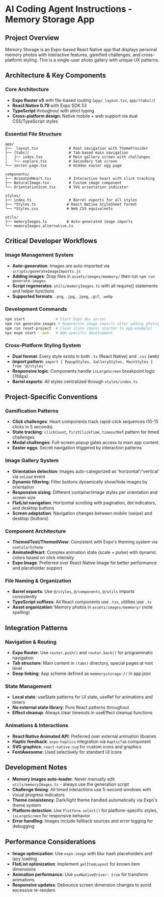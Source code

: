 # AI Coding Agent Instructions - Memory Storage App

## Project Overview

Memory Storage is an Expo-based React Native app that displays personal memory photos with interactive features, gamified challenges, and cross-platform styling. This is a single-user photo gallery with unique UX patterns.

## Architecture & Key Components

### Core Architecture

- **Expo Router v5** with file-based routing (`app/_layout.tsx`, `app/(tabs)/`)
- **React Native 0.79** with Expo SDK 53
- **TypeScript** throughout with strict typing
- **Cross-platform design**: Native mobile + web support via dual CSS/TypeScript styles

### Essential File Structure

```
app/
├── _layout.tsx              # Root navigation with ThemeProvider
├── (tabs)/                  # Tab-based main navigation
│   ├── index.tsx            # Main gallery screen with challenges
│   └── explore.tsx          # Secondary tab screen
└── secret-page.tsx          # Hidden easter egg page

components/
├── AnimatedHeart.tsx        # Interactive heart with click tracking
├── NaturalImage.tsx         # Custom image component
└── OrientationIcon.tsx      # SVG orientation indicator

styles/
├── index.ts                 # Barrel exports for all styles
├── *Styles.ts              # React Native StyleSheet format
└── *Styles.css             # Web CSS equivalents

utils/
├── memoryImages.ts         # Auto-generated image imports
└── memoryImages.alternative.ts
```

## Critical Developer Workflows

### Image Management System

- **Auto-generation**: Images are auto-imported via `scripts/generateImageImports.js`
- **Adding images**: Drop files in `assets/images/memmory/` then run `npm run generate-images`
- **Script regenerates**: `utils/memoryImages.ts` with all require() statements and helper functions
- **Supported formats**: `.png`, `.jpg`, `.jpeg`, `.gif`, `.webp`

### Development Commands

```bash
npm start              # Start Expo dev server
npm run generate-images # Regenerate image imports after adding photos
npm run reset-project  # Clean slate (moves starter to app-example)
npx expo start --web   # Web-specific development
```

### Cross-Platform Styling System

- **Dual format**: Every style exists in both `.ts` (React Native) and `.css` (web)
- **Import pattern**: `import { PopupStyles, GalleryStyles, MainStyles } from '@/styles'`
- **Responsive logic**: Components handle `isLargeScreen` breakpoint logic (768px)
- **Barrel exports**: All styles centralized through `styles/index.ts`

## Project-Specific Conventions

### Gamification Patterns

- **Click challenges**: Heart components track rapid-click sequences (10-15 clicks in 5 seconds)
- **State tracking**: `clickCount`, `firstClickTime`, `timeoutRef` pattern for timed challenges
- **Modal challenges**: Full-screen popup gates access to main app content
- **Easter eggs**: Secret navigation triggered by interaction patterns

### Image Gallery System

- **Orientation detection**: Images auto-categorized as 'horizontal'/'vertical' via `onLoad` event
- **Dynamic filtering**: Filter buttons dynamically show/hide images by orientation
- **Responsive sizing**: Different container/image styles per orientation and screen size
- **FlatList navigation**: Horizontal scrolling with pagination, dot indicators, and desktop buttons
- **Screen adaptation**: Navigation changes between mobile (swipe) and desktop (buttons)

### Component Architecture

- **ThemedText/ThemedView**: Consistent with Expo's theming system via `useColorScheme`
- **AnimatedHeart**: Complex animation state (scale + pulse) with dynamic colors based on click intensity
- **Expo Image**: Preferred over React Native Image for better performance and placeholder support

### File Naming & Organization

- **Barrel exports**: Use `@/styles`, `@/components`, `@/utils` imports consistently
- **TypeScript suffixes**: All React components use `.tsx`, utilities use `.ts`
- **Asset organization**: Memory photos in `assets/images/memmory/` (note spelling)

## Integration Patterns

### Navigation & Routing

- **Expo Router**: Use `router.push()` and `router.back()` for programmatic navigation
- **Tab structure**: Main content in `(tabs)` directory, special pages at root level
- **Deep linking**: App scheme defined as `memmorystorage://` in app.json

### State Management

- **Local state**: useState patterns for UI state, useRef for animations and timers
- **No external state library**: Pure React patterns throughout
- **Effect cleanup**: Always clear timeouts in useEffect cleanup functions

### Animations & Interactions

- **React Native Animated API**: Preferred over external animation libraries
- **Haptic feedback**: `expo-haptics` integration via `HapticTab` component
- **SVG graphics**: `react-native-svg` for custom icons and graphics
- **FontAwesome**: Used selectively for standard UI icons

## Development Notes

- **Memory images auto-loader**: Never manually edit `utils/memoryImages.ts` - always use the generation script
- **Challenge timing**: All timed interactions use 5-second windows with visual progress indicators
- **Theme consistency**: Dark/light theme handled automatically via Expo's theme system
- **Platform detection**: Use `Platform.select()` for platform-specific styles, `isLargeScreen` for responsive behavior
- **Error handling**: Images include fallback sources and error logging for debugging

## Performance Considerations

- **Image optimization**: Use `expo-image` with blur hash placeholders and lazy loading
- **FlatList optimization**: Implement `getItemLayout` for known item dimensions
- **Animation performance**: Use `useNativeDriver: true` for transform animations
- **Responsive updates**: Debounce screen dimension changes to avoid excessive re-renders

